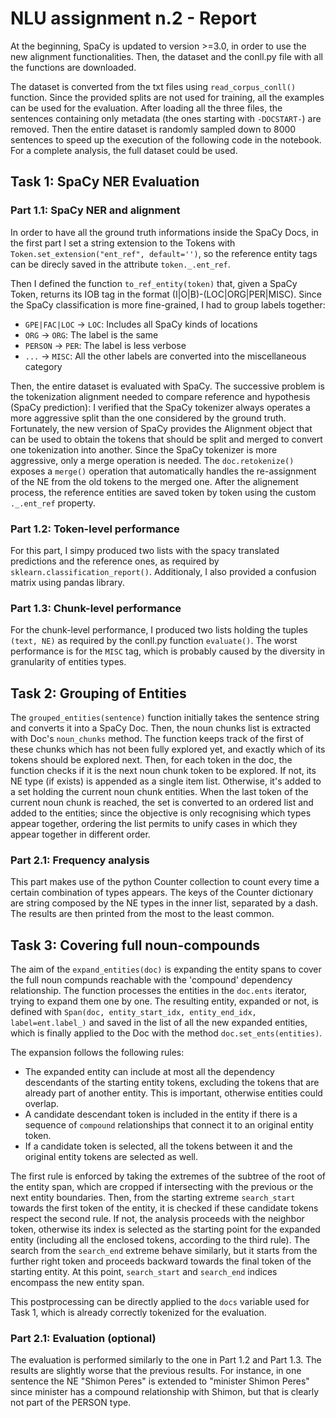 # NLU assignment n.2 - Report
At the beginning, SpaCy is updated to version >=3.0, in order to use the new alignment functionalities. Then, the dataset and the conll.py file with all the functions are downloaded.

The dataset is converted from the txt files using `read_corpus_conll()` function. Since the provided splits are not used for training, all the examples can be used for the evaluation. After loading all the three files, the sentences containing only metadata (the ones starting with `-DOCSTART-`) are removed. Then the entire dataset is randomly sampled down to 8000 sentences to speed up the execution of the following code in the notebook. For a complete analysis, the full dataset could be used.


## Task 1: SpaCy NER Evaluation

### Part 1.1: SpaCy NER and alignment
In order to have all the ground truth informations inside the SpaCy Docs, in the first part I set a string extension to the Tokens with `Token.set_extension("ent_ref", default='')`, so the reference entity tags can be direcly saved in the attribute `token._.ent_ref`.

Then I defined the function `to_ref_entity(token)` that, given a SpaCy Token, returns its IOB tag in the format (I|O|B)-(LOC|ORG|PER|MISC). Since the SpaCy classification is more fine-grained, I had to group labels together:
- `GPE|FAC|LOC` -> `LOC`: Includes all SpaCy kinds of locations
- `ORG` -> `ORG`: The label is the same
- `PERSON` -> `PER`: The label is less verbose
- `...` -> `MISC`: All the other labels are converted into the miscellaneous category

Then, the entire dataset is evaluated with SpaCy. The successive problem is the tokenization alignment needed to compare reference and hypothesis (SpaCy prediction): I verified that the SpaCy tokenizer always operates a more aggressive split than the one considered by the ground truth. Fortunately, the new version of SpaCy provides the Alignment object that can be used to obtain the tokens that should be split and merged to convert one tokenization into another. Since the SpaCy tokenizer is more aggressive, only a merge operation is needed. The `doc.retokenize()` exposes a `merge()` operation that automatically handles the re-assignment of the NE from the old tokens to the merged one. After the alignement process, the reference entities are saved token by token using the custom `._.ent_ref` property.

### Part 1.2: Token-level performance
For this part, I simpy produced two lists with the spacy translated predictions and the reference ones, as required by `sklearn.classification_report()`. Additionaly, I also provided a confusion matrix using pandas library.

### Part 1.3: Chunk-level performance
For the chunk-level performance, I produced two lists holding the tuples `(text, NE)` as required by the conll.py function `evaluate()`.
The worst performance is for the `MISC` tag, which is probably caused by the diversity in granularity of entities types.


## Task 2: Grouping of Entities
The `grouped_entities(sentence)` function initially takes the sentence string and converts it into a SpaCy Doc. Then, the noun chunks list is extracted with Doc's `noun_chunks` method.
The function keeps track of the first of these chunks which has not been fully explored yet, and exactly which of its tokens should be explored next.
Then, for each token in the doc, the function checks if it is the next noun chunk token to be explored. If not, its NE type (if exists) is appended as a single item list. Otherwise, it's added to a set holding the current noun chunk entities. When the last token of the current noun chunk is reached, the set is converted to an ordered list and added to the entities; since the objective is only recognising which types appear together, ordering the list permits to unify cases in which they appear together in different order.

### Part 2.1: Frequency analysis
This part makes use of the python Counter collection to count every time a certain combination of types appears. The keys of the Counter dictionary are string composed by the NE types in the inner list, separated by a dash. The results are then printed from the most to the least common.


## Task 3: Covering full noun-compounds
The aim of the `expand_entities(doc)` is expanding the entity spans to cover the full noun compunds reachable with the 'compound' dependency relationship.
The function processes the entities in the `doc.ents` iterator, trying to expand them one by one. 
The resulting entity, expanded or not, is defined with `Span(doc, entity_start_idx, entity_end_idx, label=ent.label_)` and saved in the list of all the new expanded entities, which is finally applied to the Doc with the method `doc.set_ents(entities)`.

The expansion follows the following rules: 
- The expanded entity can include at most all the dependency descendants of the starting entity tokens, excluding the tokens that are already part of another entity. This is important, otherwise entities could overlap.
- A candidate descendant token is included in the entity if there is a sequence of `compound` relationships that connect it to an original entity token.
- If a candidate token is selected, all the tokens between it and the original entity tokens are selected as well.

The first rule is enforced by taking the extremes of the subtree of the root of the entity span, which are cropped if intersecting with the previous or the next entity boundaries. 
Then, from the starting extreme `search_start` towards the first token of the entity, it is checked if these candidate tokens respect the second rule. If not, the analysis proceeds with the neighbor token, otherwise its index is selected as the starting point for the expanded entity (including all the enclosed tokens, according to the third rule).
The search from the `search_end` extreme behave similarly, but it starts from the further right token and proceeds backward towards the final token of the starting entity.
At this point, `search_start` and `search_end` indices encompass the new entity span.

This postprocessing can be directly applied to the `docs` variable used for Task 1, which is already correctly tokenized for the evaluation.

### Part 2.1: Evaluation (optional)
The evaluation is performed similarly to the one in Part 1.2 and Part 1.3. The results are slightly worse that the previous results. For instance, in one sentence the NE "Shimon Peres" is extended to "minister Shimon Peres" since minister has a compound relationship with Shimon, but that is clearly not part of the PERSON type.
